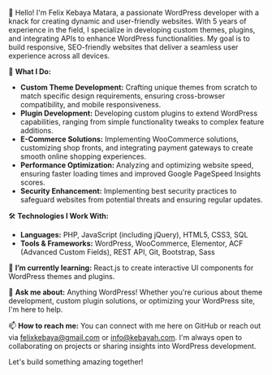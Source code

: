 
👋 Hello! I'm Felix Kebaya Matara, a passionate WordPress developer with a knack for creating dynamic and user-friendly websites. With 5 years of experience in the field, I specialize in developing custom themes, plugins, and integrating APIs to enhance WordPress functionalities. My goal is to build responsive, SEO-friendly websites that deliver a seamless user experience across all devices.

🔨 **What I Do:**
- **Custom Theme Development:** Crafting unique themes from scratch to match specific design requirements, ensuring cross-browser compatibility, and mobile responsiveness.
- **Plugin Development:** Developing custom plugins to extend WordPress capabilities, ranging from simple functionality tweaks to complex feature additions.
- **E-Commerce Solutions:** Implementing WooCommerce solutions, customizing shop fronts, and integrating payment gateways to create smooth online shopping experiences.
- **Performance Optimization:** Analyzing and optimizing website speed, ensuring faster loading times and improved Google PageSpeed Insights scores.
- **Security Enhancement:** Implementing best security practices to safeguard websites from potential threats and ensuring regular updates.

🛠 **Technologies I Work With:**
- **Languages:** PHP, JavaScript (including jQuery), HTML5, CSS3, SQL
- **Tools & Frameworks:** WordPress, WooCommerce, Elementor, ACF (Advanced Custom Fields), REST API, Git, Bootstrap, Sass

🌱 **I’m currently learning:** React.js to create interactive UI components for WordPress themes and plugins.

💬 **Ask me about:** Anything WordPress! Whether you're curious about theme development, custom plugin solutions, or optimizing your WordPress site, I'm here to help.

📫 **How to reach me:** You can connect with me here on GitHub or reach out via felixkebaya@gmail.com or info@kebayah.com. I'm always open to collaborating on projects or sharing insights into WordPress development.

Let's build something amazing together!


